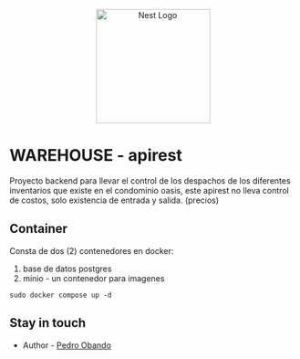 <p align="center">
  <a href="http://nestjs.com/" target="blank"><img src="https://nestjs.com/img/logo-small.svg" width="200" alt="Nest Logo" /></a>
</p>

# WAREHOUSE - apirest

Proyecto backend para llevar el control de los despachos de los diferentes inventarios que existe en el condominio oasis, este apirest no lleva control de costos, solo existencia de entrada y salida. (precios)

## Container

Consta de dos (2) contenedores en docker:

1. base de datos postgres
2. minio - un contenedor para imagenes

```
sudo docker compose up -d
```

## Stay in touch

- Author - [Pedro Obando](https://twitter.com/peruchodev)
